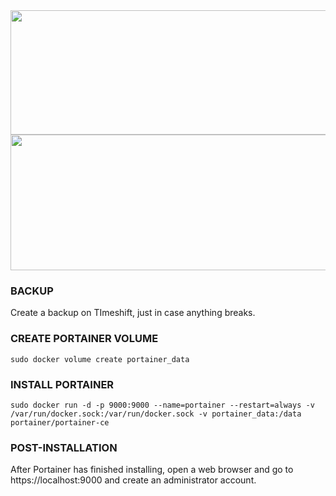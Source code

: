 <img width="610" height="199" src="https://github.com/user-attachments/assets/fbc21779-6292-42b0-b302-6ff1dd262e9c" />

<img width="810" height="217" src="https://github.com/user-attachments/assets/e9d5cc57-f96f-444d-8550-87f223ad157d" />

### BACKUP
<p>Create a backup on TImeshift, just in case anything breaks.</p>

### CREATE PORTAINER VOLUME
```
sudo docker volume create portainer_data
```

### INSTALL PORTAINER
```
sudo docker run -d -p 9000:9000 --name=portainer --restart=always -v /var/run/docker.sock:/var/run/docker.sock -v portainer_data:/data portainer/portainer-ce
```

### POST-INSTALLATION
<p>After Portainer has finished installing, open a web browser and go to https://localhost:9000 and create an administrator account.</p>
